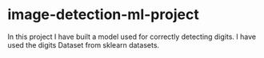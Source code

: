 # image-detection-ml-project
In this project I have built a model used for correctly detecting digits.
I have used  the digits Dataset from sklearn datasets.
